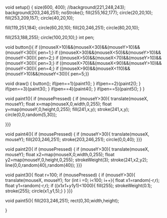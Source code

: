 void setup() {
size(600, 400);
//background(221,248,243);
background(203,246,251);
noStroke();
fill(255,162,177);
circle(20,20,10);
fill(253,209,157);
circle(40,20,10);

fill(119,251,184);
circle(60,20,10);
fill(20,246,251);
circle(80,20,10);

fill(253,188,255);
circle(100,20,10);}
int pen;

void button(){
 if ((mouseX>10)&&(mouseX<30)&&(mouseY>10)&&(mouseY<30)){
pen=1;}
if ((mouseX>30)&&(mouseX<50)&&(mouseY>10)&&(mouseY<30)){
pen=2;}
if ((mouseX>50)&&(mouseX<70)&&(mouseY>10)&&(mouseY<30)){
pen=3;}
if ((mouseX>70)&&(mouseX<90)&&(mouseY>10)&&(mouseY<30)){
pen=4;}
if ((mouseX>90)&&(mouseX<110)&&(mouseY>10)&&(mouseY<30)){
pen=5;}}

void draw() { 
  button();
  if(pen==1){paint1(); }
 if(pen==2){paint2(); }
  if(pen==3){paint3(); }
    if(pen==4){paint4(); }
   if(pen==5){paint5(); }
}

void paint1(){
if (mousePressed) {
  if (mouseY>30){
translate(mouseX, mouseY);
float x=map(mouseX,0,width,0,255);
float y=map(mouseY,0,height,0,255);
fill(241,x,y);
stroke(241,x,y);
circle(0,0,random(5,30));

}}}

void paint4(){
  if (mousePressed) {
      if (mouseY>30){
translate(mouseX, mouseY);
fill(203,246,251);
stroke(203,246,251);
circle(0,0,40);
}}}

void paint2(){
    if (mousePressed) {
      if (mouseY>30){
translate(mouseX, mouseY);
float x2=map(mouseX,0,width,0,255);
float y2=map(mouseY,0,height,0,255);
strokeWeight(3);
stroke(241,x2,y2);
line(0,0,random(40),random(40));
}}}


void paint3(){
 float r=100;
if (mousePressed) {
  if (mouseY>30){
translate(mouseX, mouseY);
  for (int i =0; i<100; i++){
    float x1=random(-r,r);
    float y1=random(-r,r);
    if ((x1*x1+y1*y1)<1000){
fill(255);
strokeWeight(0.1);
stroke(255);
     circle(x1,y1,5);}
  }
}}}

void paint5(){
fill(203,246,251);
rect(0,30,width,height);

}

